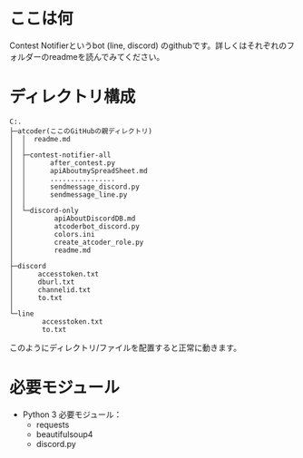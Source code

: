 # ここは何

Contest Notifierというbot (line, discord) のgithubです。詳しくはそれぞれのフォルダーのreadmeを読んでみてください。

# ディレクトリ構成

```
C:.
├─atcoder(ここのGitHubの親ディレクトリ)
│  │  readme.md
│  │
│  ├─contest-notifier-all
│  │      after_contest.py
│  │      apiAboutmySpreadSheet.md
│  │      ................
│  │      sendmessage_discord.py
│  │      sendmessage_line.py
│  │
│  └─discord-only
│          apiAboutDiscordDB.md
│          atcoderbot_discord.py
│          colors.ini
│          create_atcoder_role.py
│          readme.md
│
├─discord
│      accesstoken.txt
│      dburl.txt
│      channelid.txt
│      to.txt
│
└─line
        accesstoken.txt
        to.txt
```

このようにディレクトリ/ファイルを配置すると正常に動きます。

# 必要モジュール
- Python 3
    必要モジュール：
    - requests
    - beautifulsoup4
    - discord.py